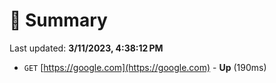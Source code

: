 # 📖 Summary
Last updated: **3/11/2023, 4:38:12 PM**

- `GET` [https://google.com](https://google.com) - **Up** (190ms)
